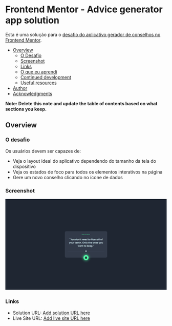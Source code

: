 # Frontend Mentor - Advice generator app solution

Esta é uma solução para o [desafio do aplicativo gerador de conselhos no Frontend Mentor](https://www.frontendmentor.io/challenges/advice-generator-app-QdUG-13db).

- [Overview](#overview)
  - [O Desafio](#o-desafio)
  - [Screenshot](#screenshot)
  - [Links](#links)
  - [O que eu aprendi](#o-que-eu-aprendi)
  - [Continued development](#continued-development)
  - [Useful resources](#useful-resources)
- [Author](#author)
- [Acknowledgments](#acknowledgments)

**Note: Delete this note and update the table of contents based on what sections you keep.**

## Overview

### O desafio

Os usuários devem ser capazes de:

- Veja o layout ideal do aplicativo dependendo do tamanho da tela do dispositivo
- Veja os estados de foco para todos os elementos interativos na página
- Gere um novo conselho clicando no ícone de dados

### Screenshot

![](./design/advice-app.png)


### Links

- Solution URL: [Add solution URL here](https://your-solution-url.com)
- Live Site URL: [Add live site URL here](https://your-live-site-url.com)


